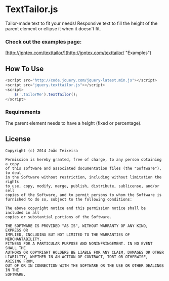 # TextTailor.js
Tailor-made text to fit your needs!
Responsive text to fill the height of the parent element or ellipse it when it doesn't fit.

### Check out the examples page:
[http://jpntex.com/texttailor/](http://jpntex.com/texttailor/ "Examples")

## How To Use
```javascript
<script src="http://code.jquery.com/jquery-latest.min.js"></script>
<script src="jquery.texttailor.js"></script>
<script>
	$('.tailorMe').textTailor();
</script>
```

### Requirements
The parent element needs to have a height (fixed or percentage). 

## License
```
Copyright (c) 2014 João Teixeira

Permission is hereby granted, free of charge, to any person obtaining a copy
of this software and associated documentation files (the "Software"), to deal
in the Software without restriction, including without limitation the rights
to use, copy, modify, merge, publish, distribute, sublicense, and/or sell
copies of the Software, and to permit persons to whom the Software is
furnished to do so, subject to the following conditions:

The above copyright notice and this permission notice shall be included in all
copies or substantial portions of the Software.

THE SOFTWARE IS PROVIDED "AS IS", WITHOUT WARRANTY OF ANY KIND, EXPRESS OR
IMPLIED, INCLUDING BUT NOT LIMITED TO THE WARRANTIES OF MERCHANTABILITY,
FITNESS FOR A PARTICULAR PURPOSE AND NONINFRINGEMENT. IN NO EVENT SHALL THE
AUTHORS OR COPYRIGHT HOLDERS BE LIABLE FOR ANY CLAIM, DAMAGES OR OTHER
LIABILITY, WHETHER IN AN ACTION OF CONTRACT, TORT OR OTHERWISE, ARISING FROM,
OUT OF OR IN CONNECTION WITH THE SOFTWARE OR THE USE OR OTHER DEALINGS IN THE
SOFTWARE.
```
